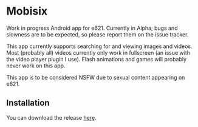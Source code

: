 # Mobisix
Work in progress Android app for e621. Currently in Alpha; bugs and slowness are to be expected, so please report them on the issue tracker.

This app currently supports searching for and viewing images and videos. Most (probably all) videos currently only work in fullscreen (an issue with the video player plugin I use). Flash animations and games will probably never work on this app.

This app is to be considered NSFW due to sexual content appearing on e621.

## Installation
You can download the release [here](https://github.com/reindeer-cafe/Mobisix/releases).
